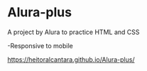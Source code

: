 # Alura-plus
A project by Alura to practice HTML and CSS

-Responsive to mobile

https://heitoralcantara.github.io/Alura-plus/
